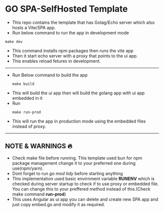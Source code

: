 # GO SPA-SelfHosted Template

- This repo contains the template that has Golag/Echo server which also hosts a Vite/SPA app.
- Run below command to run the app in development mode 

```
make dev
```
- This command installs npm packages then runs the vite app
- Then it start echo server with a proxy that points to the ui app.
- This enables reload fetures in development.



---

- Run Below command to build the app
  ```
  make build
  ```
- This will build the ui app then will build the golang app with ui app embedded in it
- Run 
  ```
  make run-prod
  ```
- This will run  the app in production mode using the embedded files instead of proxy.
----

NOTE & WARNINGS 🔥
-- 
- Check make file before running. This template used bun for npm package management change it to your preferred one during use(npm/yarn).
- Dont forget to run *go mod tidy* before starting anything
- This implementation used basic envirnment variable **RUNENV** which is checked during server startup to check if to use proxy or embedded file. 
    You can change this to your preffered method instead of this.(Check make command **run-prod**)
- This uses Angular as ui app you can delete and create new SPA app and just copy embed.go and modify it as required.
